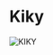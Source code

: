 # Kiky

![KIKY](https://cdn.discordapp.com/avatars/771007705103597610/7d559d192ee8085143bfbbf8c1a9db42.webp)
